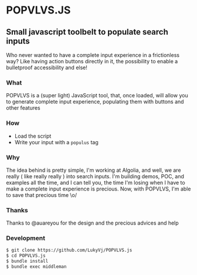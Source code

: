 # POPVLVS.JS
## Small javascript toolbelt to populate search inputs

Who never wanted to have a complete input experience in a frictionless way? Like having action buttons directly in it, the possibility to enable a bulletproof accessibility and else!


### What
POPVLVS is a (super light) JavaScript tool, that, once loaded, will allow you to generate complete input experience, populating them with buttons and other features


### How
- Load the script
- Write your input with a `populus` tag


### Why
The idea behind is pretty simple, I'm working at Algolia, and well, we are really ( like really really ) into search inputs.
I'm building demos, POC, and examples all the time, and I can tell you, the time I'm losing when I have to make a complete input experience is precious.
Now, with POPVLVS, I'm able to save that precious time \o/


### Thanks
Thanks to @auareyou for the design and the precious advices and help


### Development

```sh
$ git clone https://github.com/LukyVj/POPVLVS.js
$ cd POPVLVS.js
$ bundle install
$ bundle exec middleman
```
